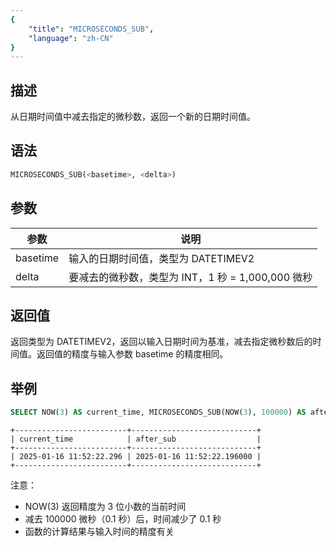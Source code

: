 ```yaml
---
{
    "title": "MICROSECONDS_SUB",
    "language": "zh-CN"
}
---
```


<!-- 
Licensed to the Apache Software Foundation (ASF) under one
or more contributor license agreements.  See the NOTICE file
distributed with this work for additional information
regarding copyright ownership.  The ASF licenses this file
to you under the Apache License, Version 2.0 (the
"License"); you may not use this file except in compliance
with the License.  You may obtain a copy of the License at

  http://www.apache.org/licenses/LICENSE-2.0

Unless required by applicable law or agreed to in writing,
software distributed under the License is distributed on an
"AS IS" BASIS, WITHOUT WARRANTIES OR CONDITIONS OF ANY
KIND, either express or implied.  See the License for the
specific language governing permissions and limitations
under the License.
-->


## 描述

从日期时间值中减去指定的微秒数，返回一个新的日期时间值。

## 语法

```sql
MICROSECONDS_SUB(<basetime>, <delta>)
```

## 参数

| 参数 | 说明 |
| ---- | ---- |
| basetime | 输入的日期时间值，类型为 DATETIMEV2 |
| delta | 要减去的微秒数，类型为 INT，1 秒 = 1,000,000 微秒 |

## 返回值

返回类型为 DATETIMEV2，返回以输入日期时间为基准，减去指定微秒数后的时间值。返回值的精度与输入参数 basetime 的精度相同。

## 举例

```sql
SELECT NOW(3) AS current_time, MICROSECONDS_SUB(NOW(3), 100000) AS after_sub;
```

```text
+-------------------------+----------------------------+
| current_time            | after_sub                  |
+-------------------------+----------------------------+
| 2025-01-16 11:52:22.296 | 2025-01-16 11:52:22.196000 |
+-------------------------+----------------------------+
```

注意：
- NOW(3) 返回精度为 3 位小数的当前时间
- 减去 100000 微秒（0.1 秒）后，时间减少了 0.1 秒
- 函数的计算结果与输入时间的精度有关
